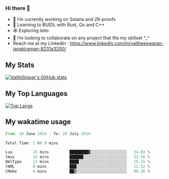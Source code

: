 ### Hi there 👋

- 🔭 I’m currently working on Solana and ZK-proofs
- 📖 Learning to BUIDL with Rust, Go and C++
- 🕸️ Exploring Istio
- 👯 I’m looking to collaborate on any project that fits my skillset ^_^
- Reach me at my LinkedIn : https://www.linkedin.com/in/vaitheeswaran-janakiraman-8231a3200/

## My Stats
[![VaithiSniper's GitHub stats](https://github-readme-stats.vercel.app/api?username=VaithiSniper&hide=stars&theme=radical)](https://github.com/anuraghazra/github-readme-stats)

## My Top Languages

[![Top Langs](https://github-readme-stats.vercel.app/api/top-langs/?username=VaithiSniper&layout=compact)](https://github.com/anuraghazra/github-readme-stats)

## My wakatime usage

<!--START_SECTION:waka-->

```rust
From: 20 June 2024 - To: 20 July 2024

Total Time: 1 hr 9 mins

Lua         23 mins         ████████▓░░░░░░░░░░░░░░░░   34.03 %
tmux        16 mins         ██████░░░░░░░░░░░░░░░░░░░   23.56 %
QmlType     11 mins         ████░░░░░░░░░░░░░░░░░░░░░   16.31 %
YAML        8 mins          ███░░░░░░░░░░░░░░░░░░░░░░   11.52 %
CMake       6 mins          ██▒░░░░░░░░░░░░░░░░░░░░░░   09.26 %
```

<!--END_SECTION:waka-->
